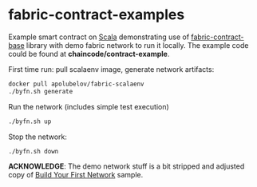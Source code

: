 # fabric-contract-examples

Example smart contract on [Scala](https://www.scala-lang.org/) demonstrating use of [fabric-contract-base](https://github.com/apolubelov/fabric-contract-base) library with demo fabric network to run it locally.
The example code could be found at **chaincode/contract-example**.

First time run: pull scalaenv image, generate network artifacts:
```bash
docker pull apolubelov/fabric-scalaenv
./byfn.sh generate
```
Run the network (includes simple test execution)
```bash
./byfn.sh up
```
Stop the network:
```bash
./byfn.sh down
```

**ACKNOWLEDGE**: The demo network stuff is a bit stripped and adjusted copy of [Build Your First Network](https://github.com/hyperledger/fabric-samples/tree/release-1.3/first-network) sample.
